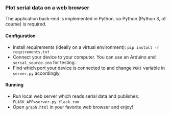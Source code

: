 ### Plot serial data on a web browser

The application back-end is implemented in Python, so Python (Python 3, of course) is required.

#### Configuration

* Install requirements (ideally on a virtual environment): `pip install -r requirements.txt`
* Connect your device to your computer. You can use an Arduino and `serial_source.ino` for testing.
* Find which port your device is connected to and change `PORT` variable in `server.py` accordingly.

#### Running

* Run local web server which reads serial data and publishes: `FLASK_APP=server.py flask run`
* Open `graph.html` in your favorite web browser and enjoy!